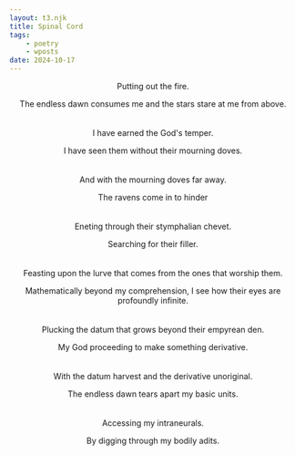 ```yaml
---
layout: t3.njk
title: Spinal Cord
tags:
    - poetry
    - wposts
date: 2024-10-17
---
```


<style>
   p{
    text-align: center;
   }

   h2{
    text-align: center;
   }
</style>

Putting out the fire.

The endless dawn consumes me and the stars stare at me from above.
<br><br><br>
I have earned the God's temper.

I have seen them without their mourning doves.
<br><br><br>
And with the mourning doves far away.

The ravens come in to hinder
<br><br><br>
Eneting through their stymphalian chevet.

Searching for their filler.
<br><br><br>
Feasting upon the lurve that comes from the ones that worship them.

Mathematically beyond my comprehension, I see how their eyes are profoundly infinite.
<br><br><br>
Plucking the datum that grows beyond their empyrean den.

My God proceeding to make something derivative.
<br><br><br>
With the datum harvest and the derivative unoriginal.

The endless dawn tears apart my basic units.
<br><br><br>
Accessing my intraneurals.

By digging through my bodily adits.